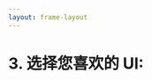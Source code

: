```yaml
---
layout: frame-layout
---
```


# 3. 选择您喜欢的 UI:

<RadioGroup>

<RadioCard href="/zh/guide/react/vite.html#blank" label="Blank" icon="https://cdn.svgporn.com/logos/css-3.svg" />
<RadioCard href="/zh/guide/react/vite.html#tailwind-css" label="Tailwind CSS" icon="https://cdn.svgporn.com/logos/tailwindcss-icon.svg" />
<RadioCard href="/zh/guide/react/vite.html#uno-css" label="UnoCSS" icon="https://cdn.svgporn.com/logos/unocss.svg" />
<RadioCard href="/zh/guide/react/vite.html#headless-ui" label="Headless UI" icon="https://cdn.svgporn.com/logos/headlessui-icon.svg" />
<RadioCard href="/zh/guide/react/vite.html#ant-design" label="Ant Design" icon="https://cdn.svgporn.com/logos/ant-design.svg" />
<RadioCard href="/zh/guide/react/vite.html#next-ui" label="Next UI" icon="https://simpleicons.org/icons/nextui.svg" />
<RadioCard href="/zh/guide/react/vite.html#shadcn-ui" label="Shadcn UI" icon="https://ui.shadcn.com/apple-touch-icon.png" />
<RadioCard href="/zh/guide/react/vite.html#charka-ui" label="Charka UI" icon="https://chakra-ui.com/favicon.ico" />
<RadioCard href="/zh/guide/react/vite.html#mui" label="MUI" icon="https://mui.com/static/icons/180x180.png" />
<RadioCard href="/zh/guide/react/vite.html#radix-ui" label="Radix UI" icon="https://www.radix-ui.com/favicon.png" />
<RadioCard href="/zh/guide/react/vite.html#arco-design" label="Arco Design" icon="https://unpkg.byted-static.com/latest/byted/arco-config/assets/favicon.ico" />

</RadioGroup>